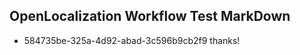 ## OpenLocalization Workflow Test MarkDown
* 584735be-325a-4d92-abad-3c596b9cb2f9 thanks!

<!--HONumber=Aug16_HO4-->


